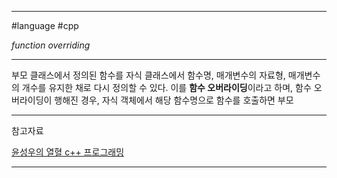 
---

#language #cpp 

*function overriding*

---

부모 클래스에서 정의된 함수를 자식 클래스에서 함수명, 매개변수의 자료형, 매개변수의 개수를 유지한 채로 다시 정의할 수 있다. 이를 **함수 오버라이딩**이라고 하며, 함수 오버라이딩이 행해진 경우, 자식 객체에서 해당 함수명으로 함수를 호출하면 부모 

---

참고자료

[윤성우의 열혈 c++ 프로그래밍](https://product.kyobobook.co.kr/detail/S000001589147)

---